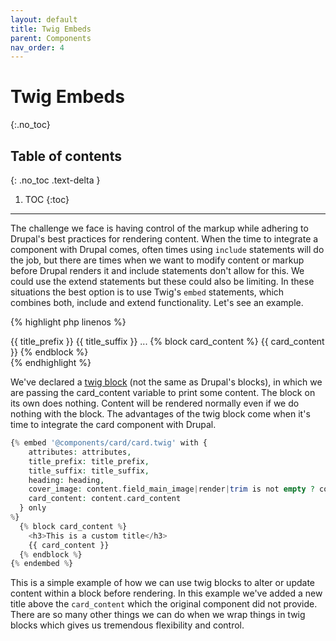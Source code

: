 ```yaml
---
layout: default
title: Twig Embeds
parent: Components
nav_order: 4
---
```


# Twig Embeds
{:.no_toc}

## Table of contents
{: .no_toc .text-delta }

1. TOC
{:toc}

---

The challenge we face is having control of the markup while adhering to Drupal's best practices for rendering content.  When the time to integrate a component with Drupal comes, often times using `include` statements will do the job, but there are times when we want to modify content or markup before Drupal renders it and include statements don't allow for this.  We could use the extend statements but these could also be limiting.  In these situations the best option is to use Twig's `embed` statements, which combines both, include and extend functionality.  Let's see an example.

{% highlight php linenos %}
<article class="card
  {{ attributes ? attributes.class }}"
  {{ attributes ? attributes|without(class) }}>
  {{ title_prefix }}
  {{ title_suffix }}
  ...
  {% block card_content %}
    {{ card_content }}
  {% endblock %}
</article>
{% endhighlight %}

We've declared a [twig block](https://twig.symfony.com/doc/2.x/tags/extends.html) (not the same as Drupal's blocks), in which we are passing the card_content variable to print some content.  The block on its own does nothing.  Content will be rendered normally even if we do nothing with the block.  The advantages of the twig block come when it's time to integrate the card component with Drupal.

```php
{% embed '@components/card/card.twig' with {
    attributes: attributes,
    title_prefix: title_prefix,
    title_suffix: title_suffix,
    heading: heading,
    cover_image: content.field_main_image|render|trim is not empty ? content.field_main_image,
    card_content: content.card_content
  } only
%}
  {% block card_content %}
    <h3>This is a custom title</h3>
    {{ card_content }}
  {% endblock %}
{% endembed %}
```

This is a simple example of how we can use twig blocks to alter or update content within a block before rendering.  In this example we've added a new title above the `card_content` which the original component did not provide.  There are so many other things we can do when we wrap things in twig blocks which gives us tremendous flexibility and control.
